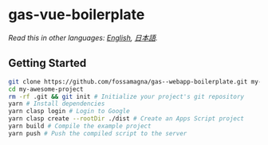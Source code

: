# gas-vue-boilerplate

*Read this in other languages: [English](README.md), [日本語](README.ja.md).*

## Getting Started

```sh
git clone https://github.com/fossamagna/gas--webapp-boilerplate.git my-awesome-project
cd my-awesome-project
rm -rf .git && git init # Initialize your project's git repository
yarn # Install dependencies
yarn clasp login # Login to Google
yarn clasp create --rootDir ./dist # Create an Apps Script project
yarn build # Compile the example project
yarn push # Push the compiled script to the server
```
